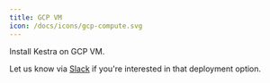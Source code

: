 ```yaml
---
title: GCP VM
icon: /docs/icons/gcp-compute.svg
---
```


Install Kestra on GCP VM.

Let us know via [Slack](https://kestra.io/slack) if you're interested in that deployment option.